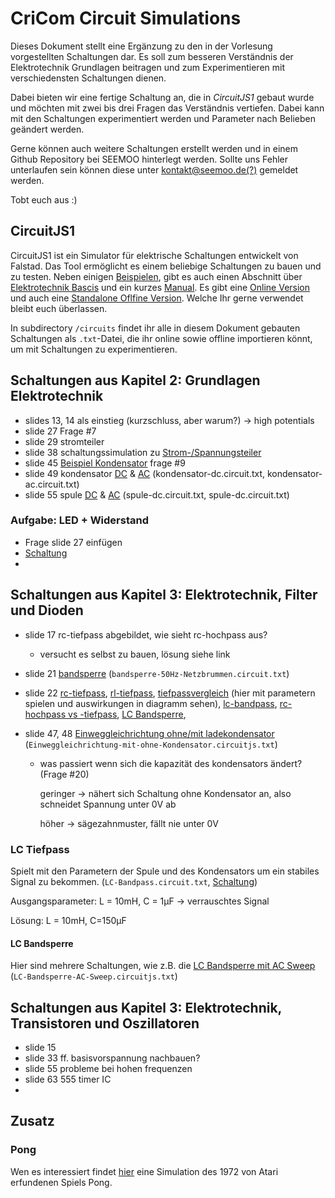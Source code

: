 # CriCom Circuit Simulations

Dieses Dokument stellt eine Ergänzung zu den in der Vorlesung vorgestellten Schaltungen dar. Es soll zum besseren Verständnis der Elektrotechnik Grundlagen beitragen und zum Experimentieren mit verschiedensten Schaltungen dienen. 

Dabei bieten wir eine fertige Schaltung an, die in *CircuitJS1* gebaut wurde und möchten mit zwei bis drei Fragen das Verständnis vertiefen. Dabei kann mit den Schaltungen experimentiert werden und Parameter nach Belieben geändert werden. 

Gerne können auch weitere Schaltungen erstellt werden und in einem Github Repository bei SEEMOO hinterlegt werden. Sollte uns Fehler unterlaufen sein können diese unter [kontakt@seemoo.de(?)]() gemeldet werden. 

Tobt euch aus :) 



## CircuitJS1

CircuitJS1 ist ein Simulator für elektrische Schaltungen entwickelt von Falstad. Das Tool ermöglicht es einem beliebige Schaltungen zu bauen und zu testen. Neben einigen [Beispielen](http://falstad.com/circuit/e-index.html), gibt es auch einen Abschnitt über [Elektrotechnik Bascis](http://falstad.com/circuit/directions.html) und ein kurzes [Manual](https://www.memphis.edu/et/publications/index.php). Es gibt eine  [Online Version](http://falstad.com/circuit/) und auch eine [Standalone Oflfine Version](http://falstad.com/circuit/offline:). Welche Ihr gerne verwendet bleibt euch überlassen. 

In subdirectory `/circuits` findet ihr alle in diesem Dokument gebauten Schaltungen als `.txt`-Datei, die ihr online sowie offline importieren könnt, um mit Schaltungen zu experimentieren.



## Schaltungen aus Kapitel 2: Grundlagen Elektrotechnik

- slides 13, 14 als einstieg (kurzschluss, aber warum?) -> high potentials 
- slide 27 Frage #7 
- slide 29 stromteiler
- slide 38 schaltungssimulation zu [Strom-/Spannungsteiler](http://falstad.com/circuit/circuitjs.html?ctz=CQAgjCAMB0l3BWcMBMcUHYMGZIA4UA2ATmIxEO2QpRAQFMBaMMAKADdwxbtC8vaAFn6QoIQaLCjpUaAlYB3AeP4oJKqKwBOINaOG71aEcnjbDo4xZC8TUs0pY8+125oDy1q7kG784TSU9DUFsIRFFVxdQ5widGJCw8BQ7eEhzBO5+BKtJNIykqxy8VLN4wpLxJLc8s09MlPFiQmT+CHT6wv9BZr82jyraFOze4YD0oA)
- slide 45 [Beispiel Kondensator](http://falstad.com/circuit/circuitjs.html?ctz=CQAgjCAMB0l3BWcA2aYDMZIA5nrzgEzYCcICk55lCApgLRhgBQAbiCciOvh18gBYowgTWGUYCZgGUQhBFzACh8-kMoQAZgEMANgGdawwswDufEILmjL65gGM5C8MqddV42HDAlff-wHY4NCEvgDsCNgC2BhRgiTqXiwATm5pHjxcEmhmFplp+ZC5GbyilIXMqYRhhLYgZXUahEVgyLUNVg35tQAmtDoArroALvS6tD3g4lCwLAD23ODEIpC+VDBwmPLGi+jM6EHoIABiENnwcAFXATPekBCMIADC2gAO2vYAlsPaAHb2tGYQA) frage #9
- slide 49 kondensator [DC](http://falstad.com/circuit/circuitjs.html?ctz=CQAgjCAMB0l3BWcA2aYDMZIA5nrzgEzYCcICk55lCApgLRhgBQAbiCciOvh18gBYowgTWGUYCZgGUQhBFzACh8-kMoQAZgEMANgGdawwswDufEILmjL6s3IDshWyFGUrke25feeXTwDGcgrgysFcquKwcGAkcfEJidhy0AgCyCQCDulYCNgChOgMWFDRLABO4VWRfsJYnuac3Lw1vA1Vtb5tzAD2VGDEIpBxpZDoJJDI8qNw45PTlM5I6MzoyUgAYhAS0fCJ+4kzWBCMIADC2gAO2gEAlgAu2gB2AbTMABZyluTMQA) & [AC](http://falstad.com/circuit/circuitjs.html?ctz=CQAgjCAMB0l3BWcAWaAmAzAgbBjB2BSfZBNBADhASVsmoFMBaMMAKADdx9sRzewPEBXr0IyeklFRoCNgCduvESDzLpYEWwDGqjOr29+UGfEgY0ATms3bto9GxoKmfZstgMyQflOR2AO5KfDiGIbyQbAD2fCDYyCYS1tSmUrFoqmwYVBkAYhCisGYFRf7+ICwgAMIAhgAONdoAlgAuNQB22gxsQA) (kondensator-dc.circuit.txt, kondensator-ac.circuit.txt)
- slide 55 spule [DC](http://falstad.com/circuit/circuitjs.html?ctz=CQAgjCAMB0l3BWcA2aYDMZIA5nrzgEzYCcICk55lCApgLRhgBQAbiCciOvh18gBYowgTWGUYCZgGUQhBFzACh8-kMoQAZgEMANgGdawwswDufEILmjL65gCcLPLqu68Noh3IVuuoys7CSpBmcgDshLYg-lEh5jFWMYEhut6Kymm+wujg0CSkJCRhuNgIpfiQYQxgkSEA9iBh4MQikIVQsGAkCJjyHfBtYcgKfZSRTejM6NiNIABiEBrgEIwgAJIAdgAmAK4AxgAu2ht7tMxAA) & [AC](http://falstad.com/circuit/circuitjs.html?ctz=CQAgjCAMB0l3BWcAWaAmAzAgbBjB2BSfZBNBADhASVsmoFMBaMMAKADdx9sRzewPEBXr0IyeklFRoCNgCduvESDzLpYEWwDuSvjlUZe-KGwA2h9Zf29RskExiQwATkzECFFwjDPICfFMAe1UQbGQoEAkXF3A7SHJItFCMNgwqDBAAMQg7CARoCBYQAEkAOwATAFcAYwAXAEMymoY2IA) (spule-dc.circuit.txt, spule-dc.circuit.txt)



### Aufgabe: LED + Widerstand 

- Frage slide 27 einfügen
- [Schaltung](http://falstad.com/circuit/circuitjs.html?ctz=CQAgjCAMB0l3BWcMBMcUHYMGZIA4UA2ATmIxAUgoqoQFMBaMMAKADdwNCRs1PuwxFFBEAWWiKowELAE79wQnnlGLhVMPBZhCw7CrXLVvKsIAmdAGYBDAK4AbAC4N7dM+ElRYrAO5GefGBcAVIsQA)
- 

### 





## Schaltungen aus Kapitel 3: Elektrotechnik, Filter und Dioden

- slide 17 rc-tiefpass abgebildet, wie sieht rc-hochpass aus? 

  - versucht es selbst zu bauen, lösung siehe link 

- slide 21 [bandsperre](http://falstad.com/circuit/circuitjs.html?ctz=CQAgjCAMB0l3BWcsDMYBM6EA4GTClgOwBsJIeFFkFApgLRhgBQATiFuStgCwg8k+3PjTCRmAd36CQwkCXRDeUNvMWzlCviQTlR8ZgGNpSvgLMBOPVFjx8HaD0gIBYlCgv5PI2ywA2JvxWgTrWMHYQ4fgoCBboVvGKJHHo2HqSatq6IdniUuby2ZyF6QDmHNmhFeQk2NhQKgBu1Rp8xVWi1FQ0PdAIzAD2HPIi4O5gZtAWeDxEYhZ1RNy1SFH2NOjDKMxAA) (`bandsperre-50Hz-Netzbrummen.circuit.txt`)

- slide 22 [rc-tiefpass](http://falstad.com/circuit/circuitjs.html?ctz=CQAgjCAMB0l3BWcMBMcUHYMGZIA4UA2ATmIxAUgoqoQFMBaMMAKAHMQUFCQ8AWPJ2688VMexCEUfXgMnSRYqCwBuQnv0FcehYVQiVkUYzAQsATusnCpM3TyrZckFgGN5dmws3G+0DPCBQXB8jIIMxNB4CHxg3JAoeMSilOQwcKwAHpx85GCQYCgUCHkFSDIKaABUADYA9mwA+vkAFBgAagD0+e0AlAA6AM79AI4AfkMM2AAmAELtLNnSMvkIRYQYgqvlOSAAXtCz0ABcQwBmjWxDo0NgnSgADgCWVdjQCADWAPIAFgC2VT4xAAdgAxa4jIbERIACT2LCAA), [rl-tiefpass](http://falstad.com/circuit/circuitjs.html?ctz=CQAgjCAMB0l3BWcBmWBOA7AFjA5AmMSADjGIDYIFIQlraBTAWjDACgAPWsLETX4mmJ8MGEL3wTIAKgA2AewDmAfSIAKDADUA9EU0BKADoBHJsgAmAIU2GAzgFcAdooYAzACcALAE5sAbrRYAmDkgbzkklDgtDREUTQwCGyKfGD4IKShaGkZWMIJyWEZIUXEefGcIOT0ecggosJ5oRK8AEoAMkwAKgCWbgAOAIa2tmzeqemZE1WRNMho8GyyRRG82emr8dDkwkww8CRgyFj45MjYaJIIlFBs8lXg+PkoyDxQsAhYotfkkBjkX3+CHysDgEBoGxAyDYQA), [tiefpassvergleich](http://falstad.com/circuit/circuitjs.html?ctz=CQAgjCAMB0l3BWcBmWBOA7AFjA5AmMSADjGIDYIFIQlraBTAWjDACgAPEfYtcSNBBx8iaLCHH5xAMwD6AcwA6AZ0UBHFdUgAJAF5sAbiGLEaGSOJM0EYfFHC0aRezRgI288FOIhz421g+GMjkLh7Gpr4WEWYhYVxYaDTIGBBo5BggKeKS4gBKAMJMACoAlgzSAA4AhsqqygbK0Cp5ADIl5VW19Y3Nyq1FZRU1dWwATl6BUf7etLb2RJBsADYxc3YBPjZ2rrDIyCBMMAI2qcQ2xBj4CBjk+1Dh+FLT3M-Boa7hCGh2frQ-vjinyMT3Ef1B6wWjn4Lig0HcqwQ5BoxAIIB+PlROzh9yOsDAPwwqQwxB4YECJFuD08SKckGetP4SLCngx-GebKIzOBtGR7PEjKxUPozlccPcAGN-r9ot87NsXLB4JACGg1eqNRrMmh4WAzhcrjdKAdjpB2BMIQq5ZC6UsAPLSyHkZkKpxsB2bSFgZDzV0PKVsqzonj8hbQfDMTJMYjQNWsclqrAZZAWcSm9gAd2DmMigbRSyzgciRCwKMiSwmJbLdNLoZoWHMbCzVdDnPpafd-FrQdY+GrYQA9uBQvmvPgkujY0nyCZnT9CFh7qazfYDnr7PgTSBCmwgA) (hier mit parametern spielen und auswirkungen in diagramm sehen), [lc-bandpass](http://falstad.com/circuit/circuitjs.html?ctz=CQAgjCAMB0l3BWEAWaAmBayQBxvpAGxoDsAnCApJZdQgKYC0YYAUAO4hlo4g47VuvHAGY0UVgGMuPPgJm9saZFCiwCEUWWj8cCEi0gjkZZBBhw2AN0qFqSlQjt8xqiFXDUvahKwDmCp7KgdhOqpD+tvaQwU7RYV6sADZRLuJCaeGwEIwkMGZkuCJkCMgIYAUSAB4ghCRIeSo4YBR5JCggwQAyAMIAOgDOAEIAhgB2ACYADiMDA6wA8oGi4ti4mYkA9iDt4vZoaIU7SjrIhGCEZ2aHKhaWbqxAA), [rc-hochpass vs -tiefpass](http://falstad.com/circuit/circuitjs.html?ctz=CQAgjCAMB0l3BWcMBMcUHYMGZIA4UA2ATmIxAUgoqoQFMBaMMAKAHMQUFCQ8AWPJ2688VMexCEUfXgMnSRYqCwBuQnv0FcehYVQiVkUYzAQsATusnCpM3TyrZckFgGN5dmws3G+0DPCBQXB8jIIMKNBgCBh8scSQCNLYeNEOsJCsAB6ccchgKBQx+UgyCmgAVAA2APZsAPpgkAAUGABqAPRNbQCUADoAzn0AjgB+gwzYACYAQm0sOdIyTUmSGIIrpbkgAF7QM9AAXIMAZvVsgyODYB0oAA4AlhXY0AgA1gDyABYAthV8xAAdgAxS7DQbEFB4AASO1UskEPh89mMBn0SjErwkBTAGjkOI0ohMEiRciRRPE7mRwgJ1gcUAycAgTFeTRQxEIeGwfBQUJI5BgTIs4BQuLpIrFPnRcAWFD4VD42EKeF0IEVWwUACUAMIMAAqDzoJzuAEMBkMBioBtBBjqGNCaq4vqbzSwgA), [LC Bandsperre](http://falstad.com/circuit/circuitjs.html?ctz=CQAgjCAMB0l3YBMBWEzaIMyIOyMQJwAcOkRRYqykaaNyApgLRhgBQAxiAYkdwCz9uvcJERCaMeHFwgmMMJABsOJZjD9eeHP2RhMUWJHYA3NEpqLx5mkWxRwIFPFEPJ0ZGwDmwvlaE8fpDISm7eNqLWIZbBoZJsAB4gKqikQnahpDggQtYAMgDCADoAzgBCAIYAdgAmJQAODABOTQxsAPK+IHaIomTd9vFNET1dozSYBGwANl0EgmODhtJEvfLQ4tg6KPNK-Ori2ZBsAPa0EDQJdsYGYNCkmMgEBJj7ypq4F0bGDhAXbEA),

- slide 47, 48 [Einweggleichrichtung ohne/mit ladekondensator](http://falstad.com/circuit/circuitjs.html?ctz=CQAgjCAMB0l3YBMBWEAWZ0DsY1pwMyIBsAHAJyTkjKQ013ICmAtGGAFBjGLql1ZSaEMSy9Bw3gBMmAMwCGAVwA2AFxbKmU8FF0xInAM4ixICSH4ChekAuWGmHAE4nx10b3J5dYeBwDGFnBm1pYgXsJ0+vAQiNCIlJRIgpAE+GDU0ZwA7kF0Ea7h3pAcAOY0WMRFwsiV4XVRHLke1RVVBSW5te3eaPytJQDyfFbCfQIEVY3DLeazk3ocAB7oGCYQ5DwmYyCIwgCiAJYAdtlMpaWah-4AFk7XN6qKx6UAOoYAtoeqAPQA9jdjkx3gAZeQyADWf2OMmOhnkqj+Tg4ADcRiExv0Ojo0IwbDBkBw-hZdsgpugqKRwtByLS6bSsARyN0INEDLpPFAOEA) (`Einweggleichrichtung-mit-ohne-Kondensator.circuitjs.txt`)

  - was passiert wenn sich die kapazität des kondensators ändert? (Frage #20)

    geringer -> nähert sich Schaltung ohne Kondensator an, also schneidet Spannung unter 0V ab

    höher    -> sägezahnmuster, fällt nie unter 0V  



### LC Tiefpass

Spielt mit den Parametern der Spule und des Kondensators um ein stabiles Signal zu bekommen. (`LC-Bandpass.circuit.txt`, [Schaltung](http://falstad.com/circuit/circuitjs.html?ctz=CQAgjCAMB0l3BWEAWaAmBayQBxvpAGxoDsAnCApJZdQgKYC0YYAUAO4hlo4g47VuvHAGY0UVgGMuPPgJm9saZFCiwCEUWWj8cCEi0gjkZZBBhw2AN0qFqSlQjt8xqiFXDUvahKwDmCp7KgdhOqpD+tvaQwU7RYV6sADZRLuJCaeGwEIwkMGZkuCJkCMgIYAUSAB4ghCRIeSo4YBR5JCggwQAyAMIAOgDOAEIAhgB2ACYADiMDA6wA8oGi4ti4mYkA9iDt4vZoaIU7SjrIhGCEZ2aHKhaWbqxAA))

Ausgangsparameter: L = 10mH, C = 1µF -> verrauschtes Signal

Lösung: L = 10mH, C=150µF



#### LC Bandsperre

Hier sind mehrere Schaltungen, wie z.B. die [LC Bandsperre mit AC Sweep](http://falstad.com/circuit/circuitjs.html?ctz=CQAgjCAMB0l3YBMBWEAWZ0DsY1pwMyIBsAHAJyTkjKQ013ICmAtGGAFADGI5ipvPL37hIiNFCix4BMFhCJs5AnizI1xMGJxSEHAObCBW8UdHJikyBwDyZ0kVGQBDxFY4AnEKTjfHfF0c6LWs5Oh9wxzU3VxACBTpiRilkDgAbe38RciE6GFQWGEgwIgswUnVkJH5SeWsADxAsYnisFWEJNvkJUwAZAGEAHQBnACEAQwA7ABNhgAcmDw8mDgB7dAULSTQqAXJoAjgCC0gCWoJyLEg66WLJNwl4gEtJtYVNyzod8hdsJLbaqQUIg+MhqEUEOBwG86ChLPFvsYwNBNLJat9EGpyDldJC3PFUMl4lxxnNxlwngAXVYeN6oOHbXbgAjQNCISDEZAVcjIZAoOTg24QNxuVDPGYAVy41NpQA) (`LC-Bandsperre-AC-Sweep.circuitjs.txt`)



## Schaltungen aus Kapitel 3: Elektrotechnik, Transistoren und Oszillatoren

- slide 15 
- slide 33 ff. basisvorspannung nachbauen? 
- slide 55 probleme bei hohen frequenzen
- slide 63 555 timer IC 
- 



## Zusatz

### Pong

Wen es interessiert findet [hier](https://www.falstad.com/pong/index.html) eine Simulation des 1972 von Atari erfundenen Spiels Pong. 